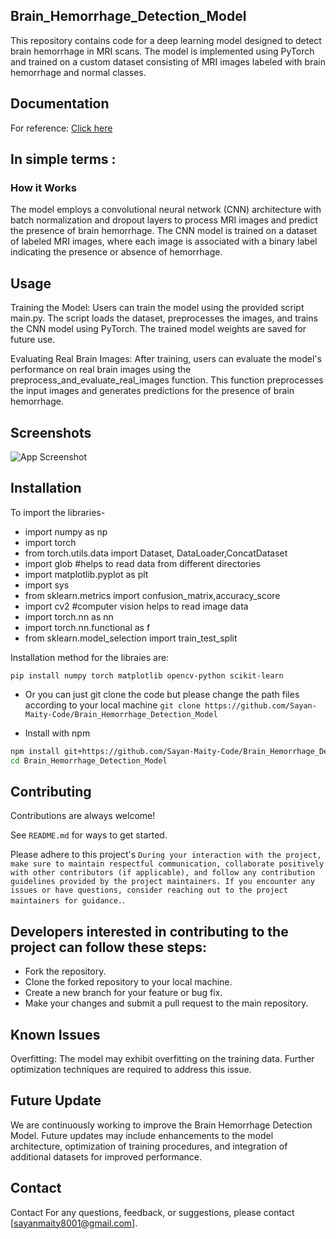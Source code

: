 
## Brain_Hemorrhage_Detection_Model
This repository contains code for a deep learning model designed to detect brain hemorrhage in MRI scans. The model is implemented using PyTorch and trained on a custom dataset consisting of MRI images labeled with brain hemorrhage and normal classes.


## Documentation
For reference:
[Click here](https://youtu.be/V_xro1bcAuA)

## In simple terms :

### How it Works
The model employs a convolutional neural network (CNN) architecture with batch normalization and dropout layers to process MRI images and predict the presence of brain hemorrhage. The CNN model is trained on a dataset of labeled MRI images, where each image is associated with a binary label indicating the presence or absence of hemorrhage.

## Usage
Training the Model: Users can train the model using the provided script main.py. The script loads the dataset, preprocesses the images, and trains the CNN model using PyTorch. The trained model weights are saved for future use.

Evaluating Real Brain Images: After training, users can evaluate the model's performance on real brain images using the preprocess_and_evaluate_real_images function. This function preprocesses the input images and generates predictions for the presence of brain hemorrhage.
## Screenshots

![App Screenshot](https://via.placeholder.com/468x300?text=App+Screenshot+Here)


## Installation
To import the libraries-
- import numpy as  np
- import torch
- from torch.utils.data import Dataset, DataLoader,ConcatDataset
- import glob #helps to read data from different directories
- import matplotlib.pyplot as plt 
- import sys
- from sklearn.metrics import confusion_matrix,accuracy_score
- import cv2 #computer vision helps to read image data
- import torch.nn as nn
- import torch.nn.functional as f
- from sklearn.model_selection import train_test_split

Installation method for the libraies are:


```pip install numpy torch matplotlib opencv-python scikit-learn```
- Or you can just git clone the code but please change the path files according to your local machine
```git clone https://github.com/Sayan-Maity-Code/Brain_Hemorrhage_Detection_Model```


- Install with npm

```bash
npm install git+https://github.com/Sayan-Maity-Code/Brain_Hemorrhage_Detection_Model.git
cd Brain_Hemorrhage_Detection_Model
```

## Contributing

Contributions are always welcome!

See `README.md` for ways to get started.

Please adhere to this project's `During your interaction with the project, make sure to maintain respectful communication, collaborate positively with other contributors (if applicable), and follow any contribution guidelines provided by the project maintainers. If you encounter any issues or have questions, consider reaching out to the project maintainers for guidance.`.

## Developers interested in contributing to the project can follow these steps:

- Fork the repository.
- Clone the forked repository to your local machine.
- Create a new branch for your feature or bug fix.
- Make your changes and submit a pull request to the main repository.


## Known Issues
Overfitting: The model may exhibit overfitting on the training data. Further optimization techniques are required to address this issue.
## Future Update
We are continuously working to improve the Brain Hemorrhage Detection Model. Future updates may include enhancements to the model architecture, optimization of training procedures, and integration of additional datasets for improved performance.

## Contact
Contact
For any questions, feedback, or suggestions, please contact [sayanmaity8001@gmail.com].
